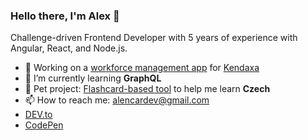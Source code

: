 ### Hello there, I'm Alex 👋

Challenge-driven Frontend Developer with 5 years of experience with Angular, React, and Node.js.

- 🔭 Working on a [workforce management app](https://emplaya.com/en) for [Kendaxa](https://kendaxa.com/en)
- 🌱 I’m currently learning **GraphQL**
- 🐶 Pet project: [Flashcard-based tool](https://github.com/aalencar/proc-ne) to help me learn **Czech**
- 📫 How to reach me: alencardev@gmail.com
- [DEV.to](https://dev.to/aalencar)
- [CodePen](https://codepen.io/aalencar)
